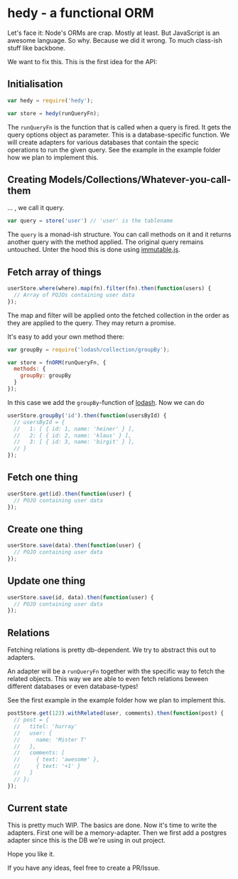 # hedy - a functional ORM

Let's face it: Node's ORMs are crap. Mostly at least. But JavaScript is an awesome language. So why. Because we did it wrong. To much class-ish stuff like backbone.

We want to fix this. This is the first idea for the API:

## Initialisation
```javascript
var hedy = require('hedy');

var store = hedy(runQueryFn);
```

The `runQueryFn` is the function that is called when a query is fired. It gets
the query options object as parameter. This is a database-specific function. We
will create adapters for various databases that contain the specic operations to
run the given query. See the example in the example folder how we plan to
implement this.

## Creating Models/Collections/Whatever-you-call-them

... , we call it query.

```javascript
var query = store('user') // 'user' is the tablename
```

The `query` is a monad-ish structure. You can call methods on it and it returns
another query with the method applied. The original query remains untouched.
Unter the hood this is done using
[immutable.js](https://facebook.github.io/immutable-js/).

## Fetch array of things

```javascript
userStore.where(where).map(fn).filter(fn).then(function(users) {
  // Array of POJOs containing user data
});
```

The map and filter will be applied onto the fetched collection in the order as
they are applied to the query. They may return a promise.

It's easy to add your own method there:

```javascript
var groupBy = require('lodash/collection/groupBy');

var store = fnORM(runQueryFn, {
  methods: {
    groupBy: groupBy
  }
});
```

In this case we add the `groupBy`-function of
[lodash](https://lodash.com/docs#groupBy). Now we can do

```javascript
userStore.groupBy('id').then(function(usersById) {
  // usersById = {
  //   1: [ { id: 1, name: 'heiner' } ],
  //   2: [ { id: 2, name: 'klaus' } ],
  //   3: [ { id: 3, name: 'birgit' } ],
  // }
});
```

## Fetch one thing

```javascript
userStore.get(id).then(function(user) {
  // POJO containing user data
});
```

## Create one thing

```javascript
userStore.save(data).then(function(user) {
  // POJO containing user data
});
```

## Update one thing

```javascript
userStore.save(id, data).then(function(user) {
  // POJO containing user data
});
```

## Relations

Fetching relations is pretty db-dependent. We try to abstract this out to
adapters.

An adapter will be a `runQueryFn` together with the specific way to fetch the
related objects. This way we are able to even fetch relations beween different
databases or even database-types!

See the first example in the example folder how we plan to implement this.

```javascript
postStore.get(123).withRelated(user, comments).then(function(post) {
  // post = {
  //   titel: 'hurray'
  //   user: {
  //     name: 'Mister T'
  //   },
  //   comments: [
  //     { text: 'awesome' },
  //     { text: '+1' }
  //   ]
  // };
});
```

## Current state

This is pretty much WIP. The basics are done. Now it's time to write the
adapters. First one will be a memory-adapter. Then we first add a postgres
adapter since this is the DB we're using in out project.

Hope you like it.

If you have any ideas, feel free to create a PR/Issue.
